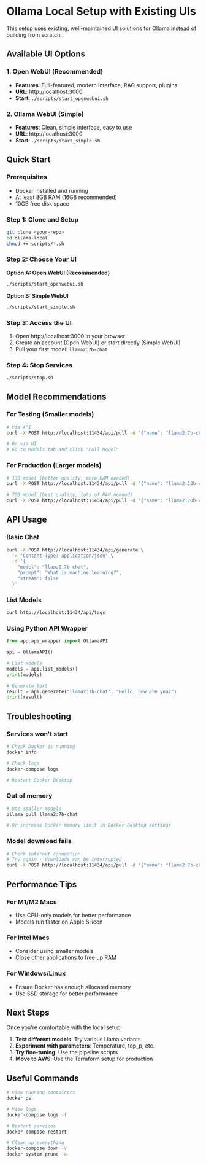 # Ollama Local Setup with Existing UIs

This setup uses existing, well-maintained UI solutions for Ollama instead of building from scratch.

## Available UI Options

### 1. Open WebUI (Recommended)
- **Features**: Full-featured, modern interface, RAG support, plugins
- **URL**: http://localhost:3000
- **Start**: `./scripts/start_openwebui.sh`

### 2. Ollama WebUI (Simple)
- **Features**: Clean, simple interface, easy to use
- **URL**: http://localhost:3000
- **Start**: `./scripts/start_simple.sh`

## Quick Start

### Prerequisites
- Docker installed and running
- At least 8GB RAM (16GB recommended)
- 10GB free disk space

### Step 1: Clone and Setup
```bash
git clone <your-repo>
cd ollama-local
chmod +x scripts/*.sh
```

### Step 2: Choose Your UI

**Option A: Open WebUI (Recommended)**
```bash
./scripts/start_openwebui.sh
```

**Option B: Simple WebUI**
```bash
./scripts/start_simple.sh
```

### Step 3: Access the UI
1. Open http://localhost:3000 in your browser
2. Create an account (Open WebUI) or start directly (Simple WebUI)
3. Pull your first model: `llama2:7b-chat`

### Step 4: Stop Services
```bash
./scripts/stop.sh
```

## Model Recommendations

### For Testing (Smaller models)
```bash
# Via API
curl -X POST http://localhost:11434/api/pull -d '{"name": "llama2:7b-chat"}'

# Or via UI
# Go to Models tab and click "Pull Model"
```

### For Production (Larger models)
```bash
# 13B model (better quality, more RAM needed)
curl -X POST http://localhost:11434/api/pull -d '{"name": "llama2:13b-chat"}'

# 70B model (best quality, lots of RAM needed)
curl -X POST http://localhost:11434/api/pull -d '{"name": "llama2:70b-chat"}'
```

## API Usage

### Basic Chat
```bash
curl -X POST http://localhost:11434/api/generate \
  -H "Content-Type: application/json" \
  -d '{
    "model": "llama2:7b-chat",
    "prompt": "What is machine learning?",
    "stream": false
  }'
```

### List Models
```bash
curl http://localhost:11434/api/tags
```

### Using Python API Wrapper
```python
from app.api_wrapper import OllamaAPI

api = OllamaAPI()

# List models
models = api.list_models()
print(models)

# Generate text
result = api.generate("llama2:7b-chat", "Hello, how are you?")
print(result)
```

## Troubleshooting

### Services won't start
```bash
# Check Docker is running
docker info

# Check logs
docker-compose logs

# Restart Docker Desktop
```

### Out of memory
```bash
# Use smaller models
ollama pull llama2:7b-chat

# Or increase Docker memory limit in Docker Desktop settings
```

### Model download fails
```bash
# Check internet connection
# Try again - downloads can be interrupted
curl -X POST http://localhost:11434/api/pull -d '{"name": "llama2:7b-chat"}'
```

## Performance Tips

### For M1/M2 Macs
- Use CPU-only models for better performance
- Models run faster on Apple Silicon

### For Intel Macs
- Consider using smaller models
- Close other applications to free up RAM

### For Windows/Linux
- Ensure Docker has enough allocated memory
- Use SSD storage for better performance

## Next Steps

Once you're comfortable with the local setup:

1. **Test different models**: Try various Llama variants
2. **Experiment with parameters**: Temperature, top_p, etc.
3. **Try fine-tuning**: Use the pipeline scripts
4. **Move to AWS**: Use the Terraform setup for production

## Useful Commands

```bash
# View running containers
docker ps

# View logs
docker-compose logs -f

# Restart services
docker-compose restart

# Clean up everything
docker-compose down -v
docker system prune -a
``` 
